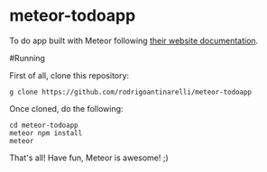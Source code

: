 # meteor-todoapp
To do app built with Meteor following [their website documentation](https://www.meteor.com/tutorials/blaze/creating-an-app).

#Running

First of all, clone this repository:

`g clone https://github.com/rodrigoantinarelli/meteor-todoapp`

Once cloned, do the following:

```
cd meteor-todoapp
meteor npm install
meteor
```

That's all! Have fun, Meteor is awesome! ;)